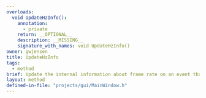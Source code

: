 ```yaml
---
overloads:
  void UpdateHzInfo():
    annotation:
      - private
    return: __OPTIONAL__
    description: __MISSING__
    signature_with_names: void UpdateHzInfo()
owner: gwjensen
title: UpdateHzInfo
tags:
  - method
brief: Update the internal information about frame rate on an event that could have changed the information.
layout: method
defined-in-file: "projects/gui/MainWindow.h"
---
```

